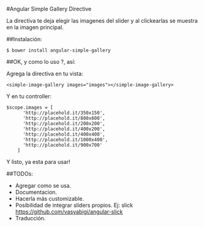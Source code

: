 #Angular Simple Gallery Directive

La directiva te deja elegir las imagenes del slider y al clickearlas se muestra en la imagen principal.

##Instalación:
```
$ bower install angular-simple-gallery
```

##OK, y como lo uso ?, así:

Agrega la directiva en tu vista:
```
<simple-image-gallery images="images"></simple-image-gallery>
```
Y en tu controller:
```
$scope.images = [
      'http://placehold.it/350x150',
      'http://placehold.it/800x600',
      'http://placehold.it/200x200',
      'http://placehold.it/400x200',
      'http://placehold.it/400x400',
      'http://placehold.it/1000x400',
      'http://placehold.it/900x700'
    ]
```
Y listo, ya esta para usar!

##TODOs:
* Agregar como se usa.
* Documentacion.
* Hacerla más customizable.
* Posibilidad de integrar sliders propios. Ej: slick https://github.com/vasyabigi/angular-slick
* Traducción.

